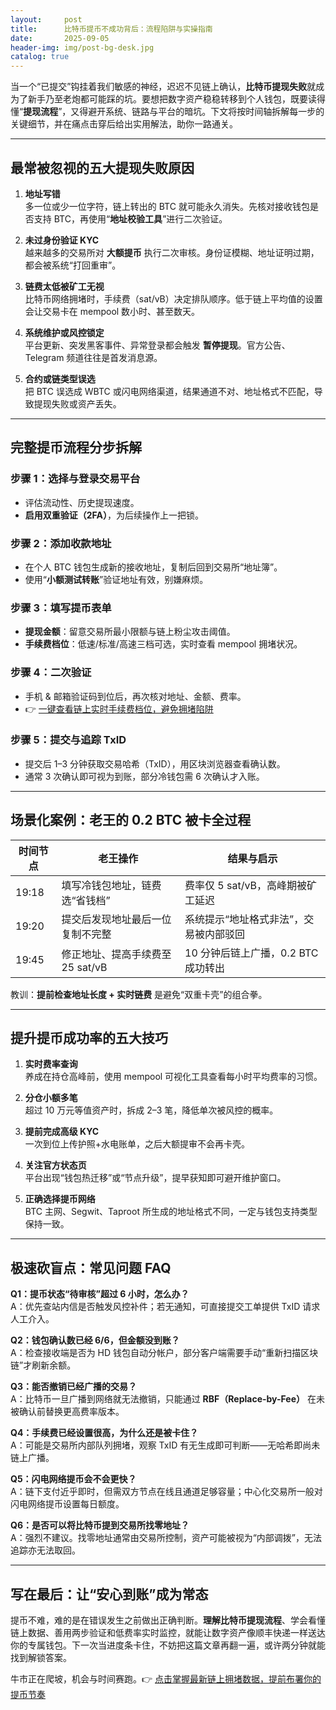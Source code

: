 ```yaml
---
layout:     post
title:      比特币提币不成功背后：流程陷阱与实操指南
date:       2025-09-05
header-img: img/post-bg-desk.jpg
catalog: true
---
```


当一个“已提交”钩挂着我们敏感的神经，迟迟不见链上确认，**比特币提现失败**就成为了新手乃至老炮都可能踩的坑。要想把数字资产稳稳转移到个人钱包，既要读得懂“**提现流程**”，又得避开系统、链路与平台的暗坑。下文将按时间轴拆解每一步的关键细节，并在痛点击穿后给出实用解法，助你一路通关。

---

## 最常被忽视的五大提现失败原因

1. **地址写错**  
   多一位或少一位字符，链上转出的 BTC 就可能永久消失。先核对接收钱包是否支持 BTC，再使用“**地址校验工具**”进行二次验证。

2. **未过身份验证 KYC**  
   越来越多的交易所对 **大额提币** 执行二次审核。身份证模糊、地址证明过期，都会被系统“打回重审”。

3. **链费太低被矿工无视**  
   比特币网络拥堵时，手续费（sat/vB）决定排队顺序。低于链上平均值的设置会让交易卡在 mempool 数小时、甚至数天。

4. **系统维护或风控锁定**  
   平台更新、突发黑客事件、异常登录都会触发 **暂停提现**。官方公告、Telegram 频道往往是首发消息源。

5. **合约或链类型误选**  
   把 BTC 误选成 WBTC 或闪电网络渠道，结果通道不对、地址格式不匹配，导致提现失败或资产丢失。

---

## 完整提币流程分步拆解

### 步骤 1：选择与登录交易平台  
   - 评估流动性、历史提现速度。  
   - **启用双重验证（2FA）**，为后续操作上一把锁。

### 步骤 2：添加收款地址  
   - 在个人 BTC 钱包生成新的接收地址，复制后回到交易所“地址簿”。  
   - 使用“**小额测试转账**”验证地址有效，别嫌麻烦。

### 步骤 3：填写提币表单  
   - **提现金额**：留意交易所最小限额与链上粉尘攻击阈值。  
   - **手续费档位**：低速/标准/高速三档可选，实时查看 mempool 拥堵状况。

### 步骤 4：二次验证  
   - 手机 & 邮箱验证码到位后，再次核对地址、金额、费率。  
   - 👉 [一键查看链上实时手续费档位，避免拥堵陷阱](https://okxdog.com/)

### 步骤 5：提交与追踪 TxID  
   - 提交后 1–3 分钟获取交易哈希（TxID），用区块浏览器查看确认数。  
   - 通常 3 次确认即可视为到账，部分冷钱包需 6 次确认才入账。

---

## 场景化案例：老王的 0.2 BTC 被卡全过程

| 时间节点 | 老王操作 | 结果与启示 |
|---|---|---|
| 19:18 | 填写冷钱包地址，链费选“省钱档” | 费率仅 5 sat/vB，高峰期被矿工延迟 |
| 19:20 | 提交后发现地址最后一位复制不完整 | 系统提示“地址格式非法”，交易被内部驳回 |
| 19:45 | 修正地址、提高手续费至 25 sat/vB | 10 分钟后链上广播，0.2 BTC 成功转出 |

教训：**提前检查地址长度 + 实时链费** 是避免“双重卡壳”的组合拳。

---

## 提升提币成功率的五大技巧

1. **实时费率查询**  
   养成在持仓高峰前，使用 mempool 可视化工具查看每小时平均费率的习惯。

2. **分仓小额多笔**  
   超过 10 万元等值资产时，拆成 2–3 笔，降低单次被风控的概率。

3. **提前完成高级 KYC**  
   一次到位上传护照+水电账单，之后大额提审不会再卡壳。

4. **关注官方状态页**  
   平台出现“钱包热迁移”或“节点升级”，提早获知即可避开维护窗口。

5. **正确选择提币网络**  
   BTC 主网、Segwit、Taproot 所生成的地址格式不同，一定与钱包支持类型保持一致。

---

## 极速砍盲点：常见问题 FAQ

**Q1：提币状态“待审核”超过 6 小时，怎么办？**  
A：优先查站内信是否触发风控补件；若无通知，可直接提交工单提供 TxID 请求人工介入。

**Q2：钱包确认数已经 6/6，但金额没到账？**  
A：检查接收端是否为 HD 钱包自动分帐户，部分客户端需要手动“重新扫描区块链”才刷新余额。

**Q3：能否撤销已经广播的交易？**  
A：比特币一旦广播到网络就无法撤销，只能通过 **RBF（Replace-by-Fee）** 在未被确认前替换更高费率版本。

**Q4：手续费已经设置很高，为什么还是被卡住？**  
A：可能是交易所内部队列拥堵，观察 TxID 有无生成即可判断——无哈希即尚未链上广播。

**Q5：闪电网络提币会不会更快？**  
A：链下支付近乎即时，但需双方节点在线且通道足够容量；中心化交易所一般对闪电网络提币设置每日额度。

**Q6：是否可以将比特币提到交易所找零地址？**  
A：强烈不建议。找零地址通常由交易所控制，资产可能被视为“内部调拨”，无法追踪亦无法取回。

---

## 写在最后：让“安心到账”成为常态

提币不难，难的是在错误发生之前做出正确判断。**理解比特币提现流程**、学会看懂链上数据、善用两步验证和低费率实时监控，就能让数字资产像顺丰快递一样送达你的专属钱包。下一次当进度条卡住，不妨把这篇文章再翻一遍，或许两分钟就能找到解锁答案。

牛市正在爬坡，机会与时间赛跑。👉 [点击掌握最新链上拥堵数据，提前布署你的提币节奏](https://okxdog.com/)